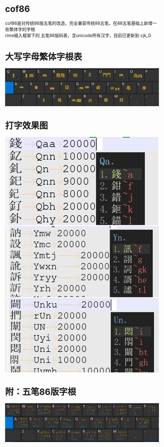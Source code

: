 # cof86
cof86是对传统86版五笔的改造，完全兼容传统86五笔，在86五笔基础上新增一些繁体字的字根<br>
rime输入框架下的 五笔86版码表，含unicode所有汉字，目前已更新到 cjk_G<br>
# 大写字母繁体字根表
![大写字母繁体字根表-200608.jpg](others/大写字母繁体字根表-200608.jpg)<br>
# 打字效果图
![demo1](others/demo1.jpg)<br>
![demo1](others/demo2.jpg)<br>
![demo1](others/demo3.jpg)<br>
# 附：五笔86版字根
![demo1](others/五笔86版字根_201002.jpg)<br>
